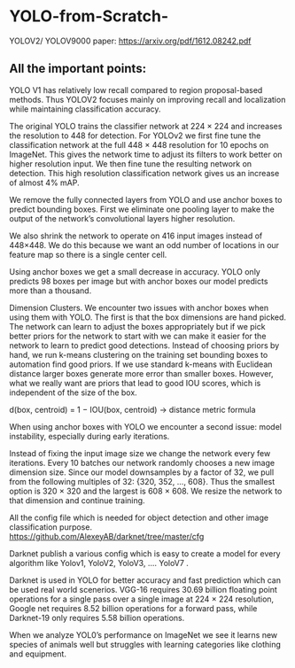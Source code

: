 # YOLO-from-Scratch-

YOLOV2/ YOLOV9000 paper: https://arxiv.org/pdf/1612.08242.pdf 

## All the important points: 

YOLO V1 has relatively low recall compared to region proposal-based methods. Thus YOLOV2  focuses mainly on improving recall and localization while maintaining classification accuracy.

The original YOLO trains the classifier network at 224 × 224 and increases the resolution to 448 for detection. 
For YOLOv2 we first fine tune the classification network at the full 448 × 448 resolution for 10 epochs on ImageNet. This gives the network time to adjust its filters to work better on higher resolution input. We then fine tune the resulting network on detection. This high resolution classification network gives us an increase of almost 4% mAP.

We remove the fully connected layers from YOLO and use anchor boxes to predict bounding boxes. First we eliminate one pooling layer to make the output of the network’s convolutional layers higher resolution. 

We also shrink the network to operate on 416 input images instead of 448×448. We do this because we want an odd number of locations in our feature map so there is a single center cell.

Using anchor boxes we get a small decrease in accuracy. YOLO only predicts 98 boxes per image but with anchor boxes our model predicts more than a thousand. 

Dimension Clusters. We encounter two issues with anchor boxes when using them with YOLO. The first is that the box dimensions are hand picked. The network can learn to adjust the boxes appropriately but if we pick better priors for the network to start with we can make it easier for the network to learn to predict good detections. Instead of choosing priors by hand, we run k-means clustering on the training set bounding boxes to automation find good priors. If we use standard k-means with Euclidean distance larger boxes generate more error than smaller boxes. However, what we really want are priors that lead to good IOU scores, which is independent of the size of the box. 

d(box, centroid) = 1 − IOU(box, centroid) → distance metric formula 

When using anchor boxes with YOLO we encounter a second issue: model instability, especially during early iterations.  

Instead of fixing the input image size we change the network every few iterations. Every 10 batches our network randomly chooses a new image dimension size. Since our model downsamples by a factor of 32, we pull from the following multiples of 32: {320, 352, ..., 608}. Thus the smallest option is 320 × 320 and the largest is 608 × 608. We resize the network to that dimension and continue training.

All the config file which is needed for object detection and other image classification purpose. https://github.com/AlexeyAB/darknet/tree/master/cfg 

Darknet publish a various config which is easy to create a model for every algorithm like Yolov1, YoloV2, YoloV3, .... YoloV7 .

Darknet is used in YOLO for better accuracy and fast prediction which can be used real world scenerios. 
VGG-16 requires 30.69 billion floating point operations for a single pass over a single image at 224 × 224 resolution, Google net requires 8.52 billion operations for a forward pass, while Darknet-19 only requires 5.58 billion operations.

When we analyze YOL0’s performance on ImageNet we see it learns new species of animals well but struggles with learning categories like clothing and equipment.
